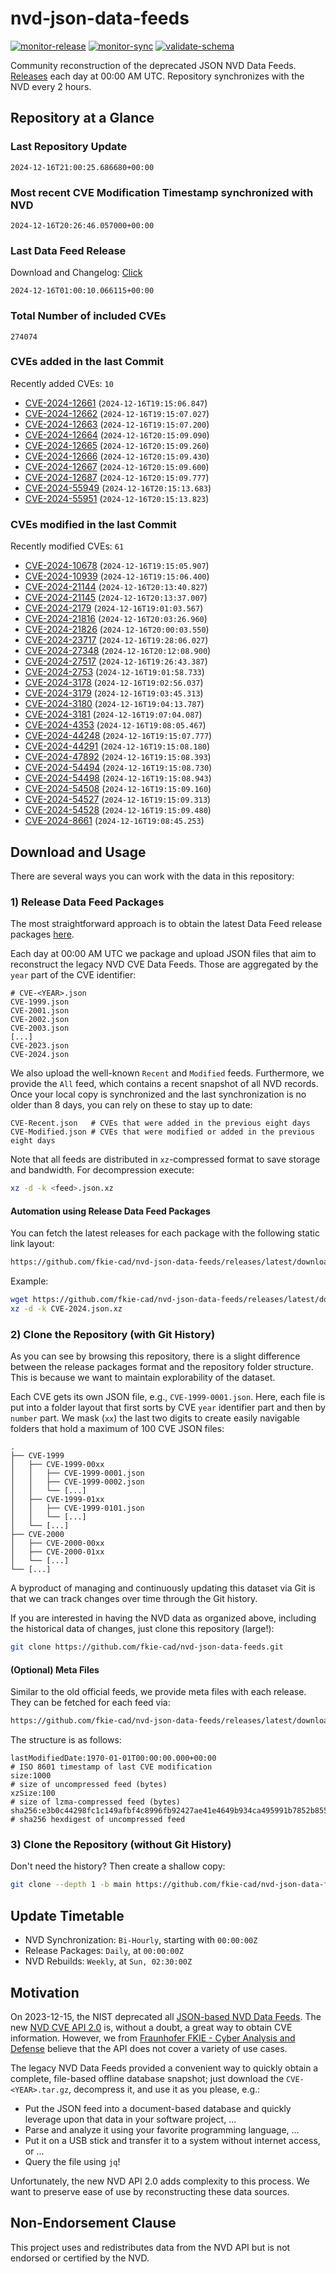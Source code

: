 # nvd-json-data-feeds

[![monitor-release](https://github.com/fkie-cad/nvd-json-data-feeds/actions/workflows/monitor_release.yml/badge.svg)](https://github.com/fkie-cad/nvd-json-data-feeds/actions/workflows/monitor_release.yml)
[![monitor-sync](https://github.com/fkie-cad/nvd-json-data-feeds/actions/workflows/monitor_sync.yml/badge.svg)](https://github.com/fkie-cad/nvd-json-data-feeds/actions/workflows/monitor_sync.yml)
[![validate-schema](https://github.com/fkie-cad/nvd-json-data-feeds/actions/workflows/validate_schema.yml/badge.svg)](https://github.com/fkie-cad/nvd-json-data-feeds/actions/workflows/validate_schema.yml)

Community reconstruction of the deprecated JSON NVD Data Feeds.
[Releases](https://github.com/fkie-cad/nvd-json-data-feeds/releases/latest) each day at 00:00 AM UTC.
Repository synchronizes with the NVD every 2 hours.

## Repository at a Glance

### Last Repository Update

```plain
2024-12-16T21:00:25.686680+00:00
```

### Most recent CVE Modification Timestamp synchronized with NVD

```plain
2024-12-16T20:26:46.057000+00:00
```

### Last Data Feed Release

Download and Changelog: [Click](https://github.com/fkie-cad/nvd-json-data-feeds/releases/latest)

```plain
2024-12-16T01:00:10.066115+00:00
```

### Total Number of included CVEs

```plain
274074
```

### CVEs added in the last Commit

Recently added CVEs: `10`

- [CVE-2024-12661](CVE-2024/CVE-2024-126xx/CVE-2024-12661.json) (`2024-12-16T19:15:06.847`)
- [CVE-2024-12662](CVE-2024/CVE-2024-126xx/CVE-2024-12662.json) (`2024-12-16T19:15:07.027`)
- [CVE-2024-12663](CVE-2024/CVE-2024-126xx/CVE-2024-12663.json) (`2024-12-16T19:15:07.200`)
- [CVE-2024-12664](CVE-2024/CVE-2024-126xx/CVE-2024-12664.json) (`2024-12-16T20:15:09.090`)
- [CVE-2024-12665](CVE-2024/CVE-2024-126xx/CVE-2024-12665.json) (`2024-12-16T20:15:09.260`)
- [CVE-2024-12666](CVE-2024/CVE-2024-126xx/CVE-2024-12666.json) (`2024-12-16T20:15:09.430`)
- [CVE-2024-12667](CVE-2024/CVE-2024-126xx/CVE-2024-12667.json) (`2024-12-16T20:15:09.600`)
- [CVE-2024-12687](CVE-2024/CVE-2024-126xx/CVE-2024-12687.json) (`2024-12-16T20:15:09.777`)
- [CVE-2024-55949](CVE-2024/CVE-2024-559xx/CVE-2024-55949.json) (`2024-12-16T20:15:13.683`)
- [CVE-2024-55951](CVE-2024/CVE-2024-559xx/CVE-2024-55951.json) (`2024-12-16T20:15:13.823`)


### CVEs modified in the last Commit

Recently modified CVEs: `61`

- [CVE-2024-10678](CVE-2024/CVE-2024-106xx/CVE-2024-10678.json) (`2024-12-16T19:15:05.907`)
- [CVE-2024-10939](CVE-2024/CVE-2024-109xx/CVE-2024-10939.json) (`2024-12-16T19:15:06.400`)
- [CVE-2024-21144](CVE-2024/CVE-2024-211xx/CVE-2024-21144.json) (`2024-12-16T20:13:40.827`)
- [CVE-2024-21145](CVE-2024/CVE-2024-211xx/CVE-2024-21145.json) (`2024-12-16T20:13:37.007`)
- [CVE-2024-2179](CVE-2024/CVE-2024-21xx/CVE-2024-2179.json) (`2024-12-16T19:01:03.567`)
- [CVE-2024-21816](CVE-2024/CVE-2024-218xx/CVE-2024-21816.json) (`2024-12-16T20:03:26.960`)
- [CVE-2024-21826](CVE-2024/CVE-2024-218xx/CVE-2024-21826.json) (`2024-12-16T20:00:03.550`)
- [CVE-2024-23717](CVE-2024/CVE-2024-237xx/CVE-2024-23717.json) (`2024-12-16T19:28:06.027`)
- [CVE-2024-27348](CVE-2024/CVE-2024-273xx/CVE-2024-27348.json) (`2024-12-16T20:12:08.900`)
- [CVE-2024-27517](CVE-2024/CVE-2024-275xx/CVE-2024-27517.json) (`2024-12-16T19:26:43.387`)
- [CVE-2024-2753](CVE-2024/CVE-2024-27xx/CVE-2024-2753.json) (`2024-12-16T19:01:58.733`)
- [CVE-2024-3178](CVE-2024/CVE-2024-31xx/CVE-2024-3178.json) (`2024-12-16T19:02:56.037`)
- [CVE-2024-3179](CVE-2024/CVE-2024-31xx/CVE-2024-3179.json) (`2024-12-16T19:03:45.313`)
- [CVE-2024-3180](CVE-2024/CVE-2024-31xx/CVE-2024-3180.json) (`2024-12-16T19:04:13.787`)
- [CVE-2024-3181](CVE-2024/CVE-2024-31xx/CVE-2024-3181.json) (`2024-12-16T19:07:04.087`)
- [CVE-2024-4353](CVE-2024/CVE-2024-43xx/CVE-2024-4353.json) (`2024-12-16T19:08:05.467`)
- [CVE-2024-44248](CVE-2024/CVE-2024-442xx/CVE-2024-44248.json) (`2024-12-16T19:15:07.777`)
- [CVE-2024-44291](CVE-2024/CVE-2024-442xx/CVE-2024-44291.json) (`2024-12-16T19:15:08.180`)
- [CVE-2024-47892](CVE-2024/CVE-2024-478xx/CVE-2024-47892.json) (`2024-12-16T19:15:08.393`)
- [CVE-2024-54494](CVE-2024/CVE-2024-544xx/CVE-2024-54494.json) (`2024-12-16T19:15:08.730`)
- [CVE-2024-54498](CVE-2024/CVE-2024-544xx/CVE-2024-54498.json) (`2024-12-16T19:15:08.943`)
- [CVE-2024-54508](CVE-2024/CVE-2024-545xx/CVE-2024-54508.json) (`2024-12-16T19:15:09.160`)
- [CVE-2024-54527](CVE-2024/CVE-2024-545xx/CVE-2024-54527.json) (`2024-12-16T19:15:09.313`)
- [CVE-2024-54528](CVE-2024/CVE-2024-545xx/CVE-2024-54528.json) (`2024-12-16T19:15:09.480`)
- [CVE-2024-8661](CVE-2024/CVE-2024-86xx/CVE-2024-8661.json) (`2024-12-16T19:08:45.253`)


## Download and Usage

There are several ways you can work with the data in this repository:

### 1) Release Data Feed Packages

The most straightforward approach is to obtain the latest Data Feed release packages [here](https://github.com/fkie-cad/nvd-json-data-feeds/releases/latest).

Each day at 00:00 AM UTC we package and upload JSON files that aim to reconstruct the legacy NVD CVE Data Feeds.
Those are aggregated by the `year` part of the CVE identifier:

```
# CVE-<YEAR>.json
CVE-1999.json
CVE-2001.json
CVE-2002.json
CVE-2003.json
[...]
CVE-2023.json
CVE-2024.json
```

We also upload the well-known `Recent` and `Modified` feeds.
Furthermore, we provide the `All` feed, which contains a recent snapshot of all NVD records.
Once your local copy is synchronized and the last synchronization is no older than 8 days, you can rely on these to stay up to date:

```plain
CVE-Recent.json   # CVEs that were added in the previous eight days
CVE-Modified.json # CVEs that were modified or added in the previous eight days
```

Note that all feeds are distributed in `xz`-compressed format to save storage and bandwidth.
For decompression execute:

```sh
xz -d -k <feed>.json.xz
```

#### Automation using Release Data Feed Packages

You can fetch the latest releases for each package with the following static link layout:

```sh
https://github.com/fkie-cad/nvd-json-data-feeds/releases/latest/download/CVE-<YEAR>.json.xz
```

Example:

```sh
wget https://github.com/fkie-cad/nvd-json-data-feeds/releases/latest/download/CVE-2024.json.xz
xz -d -k CVE-2024.json.xz
```

### 2) Clone the Repository (with Git History)

As you can see by browsing this repository, there is a slight difference between the release packages format and the repository folder structure.
This is because we want to maintain explorability of the dataset.

Each CVE gets its own JSON file, e.g., `CVE-1999-0001.json`.
Here, each file is put into a folder layout that first sorts by CVE `year` identifier part and then by `number` part.
We mask (`xx`) the last two digits to create easily navigable folders that hold a maximum of 100 CVE JSON files:

```plain
.
├── CVE-1999
│   ├── CVE-1999-00xx
│   │   ├── CVE-1999-0001.json
│   │   ├── CVE-1999-0002.json
│   │   └── [...]
│   ├── CVE-1999-01xx
│   │   ├── CVE-1999-0101.json
│   │   └── [...]
│   └── [...]
├── CVE-2000
│   ├── CVE-2000-00xx
│   ├── CVE-2000-01xx
│   └── [...]
└── [...]
```

A byproduct of managing and continuously updating this dataset via Git is that we can track changes over time through the Git history.

If you are interested in having the NVD data as organized above, including the historical data of changes, just clone this repository (large!):

```sh
git clone https://github.com/fkie-cad/nvd-json-data-feeds.git
```

#### (Optional) Meta Files

Similar to the old official feeds, we provide meta files with each release. They can be fetched for each feed via:

```sh
https://github.com/fkie-cad/nvd-json-data-feeds/releases/latest/download/CVE-<YEAR>.meta
```

The structure is as follows:

```plain
lastModifiedDate:1970-01-01T00:00:00.000+00:00                          # ISO 8601 timestamp of last CVE modification
size:1000                                                               # size of uncompressed feed (bytes)
xzSize:100                                                              # size of lzma-compressed feed (bytes)
sha256:e3b0c44298fc1c149afbf4c8996fb92427ae41e4649b934ca495991b7852b855 # sha256 hexdigest of uncompressed feed
```

### 3) Clone the Repository (without Git History)

Don't need the history? Then create a shallow copy:

```sh
git clone --depth 1 -b main https://github.com/fkie-cad/nvd-json-data-feeds.git
```


## Update Timetable

* NVD Synchronization: `Bi-Hourly`, starting with `00:00:00Z`
* Release Packages: `Daily`, at `00:00:00Z`
* NVD Rebuilds: `Weekly`, at `Sun, 02:30:00Z`


## Motivation

On 2023-12-15, the NIST deprecated all [JSON-based NVD Data Feeds](https://nvd.nist.gov/vuln/data-feeds#divRetirementBanner-1).
The new [NVD CVE API 2.0](https://nvd.nist.gov/developers/vulnerabilities) is, without a doubt, a great way to obtain CVE information.
However, we from [Fraunhofer FKIE - Cyber Analysis and Defense](https://www.fkie.fraunhofer.de/en/departments/cad.html) believe that the API does not cover a variety of use cases.

The legacy NVD Data Feeds provided a convenient way to quickly obtain a complete, file-based offline database snapshot; just download the `CVE-<YEAR>.tar.gz`, decompress it, and use it as you please, e.g.:

- Put the JSON feed into a document-based database and quickly leverage upon that data in your software project, ...
- Parse and analyze it using your favorite programming language, ...
- Put it on a USB stick and transfer it to a system without internet access, or ...
- Query the file using `jq`!

Unfortunately, the new NVD API 2.0 adds complexity to this process.
We want to preserve ease of use by reconstructing these data sources.

## Non-Endorsement Clause

This project uses and redistributes data from the NVD API but is not endorsed or certified by the NVD.
